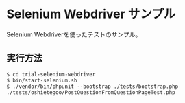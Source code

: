 Selenium Webdriver サンプル
=======================
Selenium Webdriverを使ったテストのサンプル。

実行方法
-----------------------
```
$ cd trial-selenium-webdriver
$ bin/start-selenium.sh
$ ./vendor/bin/phpunit --bootstrap ./tests/bootstrap.php ./tests/oshietegoo/PostQuestionFromQuestionPageTest.php
```
